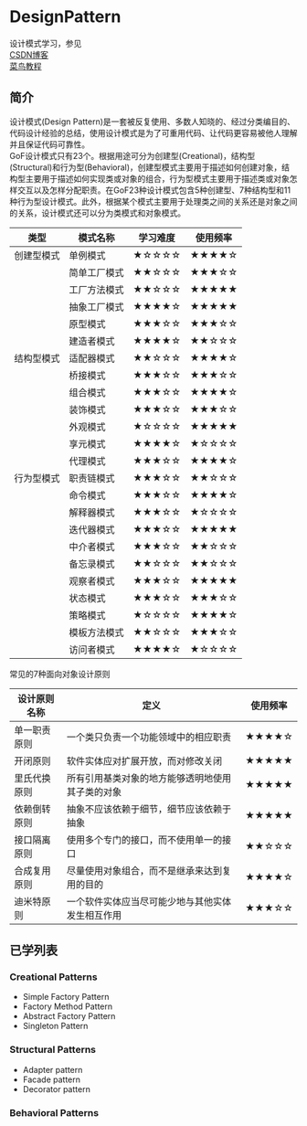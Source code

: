# DesignPattern
设计模式学习，参见  
[CSDN博客](http://blog.csdn.net/lovelion/article/details/17517213)  
[菜鸟教程](http://www.runoob.com/design-pattern/design-pattern-intro.html)

## 简介
设计模式(Design Pattern)是一套被反复使用、多数人知晓的、经过分类编目的、代码设计经验的总结，使用设计模式是为了可重用代码、让代码更容易被他人理解并且保证代码可靠性。  
GoF设计模式只有23个。根据用途可分为创建型(Creational)，结构型(Structural)和行为型(Behavioral)，创建型模式主要用于描述如何创建对象，结构型主要用于描述如何实现类或对象的组合，行为型模式主要用于描述类或对象怎样交互以及怎样分配职责。在GoF23种设计模式包含5种创建型、7种结构型和11种行为型设计模式。此外，根据某个模式主要用于处理类之间的关系还是对象之间的关系，设计模式还可以分为类模式和对象模式。  

| 类型 | 模式名称 | 学习难度 | 使用频率 |
| ------| ------ | ------ | ----- |
| 创建型模式 | 单例模式 | ★☆☆☆☆ | ★★★★☆ |
| | 简单工厂模式 | ★★☆☆☆ | ★★★☆☆ |
| | 工厂方法模式 | ★★☆☆☆ | ★★★★★ |
| | 抽象工厂模式 | ★★★★☆ | ★★★★★ |
| | 原型模式 | ★★★☆☆ | ★★★☆☆ |
| | 建造者模式 | ★★★★☆ | ★★☆☆☆ |
| 结构型模式 | 适配器模式 | ★★☆☆☆ | ★★★★☆ |
| | 桥接模式 | ★★★☆☆ | ★★★☆☆ |
| | 组合模式 | ★★★☆☆ | ★★★★☆ |
| | 装饰模式 | ★★★☆☆ | ★★★☆☆ |
| | 外观模式 | ★☆☆☆☆ | ★★★★★ |
| | 享元模式 | ★★★★☆ | ★☆☆☆☆ |
| | 代理模式 | ★★★☆☆ | ★★★★☆ |
| 行为型模式 | 职责链模式 | ★★★☆☆ | ★★☆☆☆ |
| | 命令模式 | ★★★☆☆ | ★★★★☆ |
| | 解释器模式 | ★★★☆☆ | ★☆☆☆☆ |
| | 迭代器模式 | ★★★☆☆ | ★★★★★ |
| | 中介者模式 | ★★★☆☆ | ★★☆☆☆ |
| | 备忘录模式 | ★★☆☆☆ | ★★☆☆☆ |
| | 观察者模式 | ★★★☆☆ | ★★★★★ |
| | 状态模式 | ★★★☆☆ | ★★★☆☆ |
| | 策略模式 | ★☆☆☆☆ | ★★★★☆ |
| | 模板方法模式 | ★★☆☆☆ | ★★★☆☆ |
| | 访问者模式 | ★★★★☆ | ★☆☆☆☆ |

常见的7种面向对象设计原则  

| 设计原则名称 | 定义 | 使用频率| 
| ------| ------ | ------ |
| 单一职责原则 | 一个类只负责一个功能领域中的相应职责 | ★★★★☆ |
| 开闭原则 | 软件实体应对扩展开放，而对修改关闭 | ★★★★★ | 
| 里氏代换原则 | 所有引用基类对象的地方能够透明地使用其子类的对象 | ★★★★★ |
| 依赖倒转原则 | 抽象不应该依赖于细节，细节应该依赖于抽象 | ★★★★★ |
| 接口隔离原则 | 使用多个专门的接口，而不使用单一的接口 | ★★☆☆☆ |
| 合成复用原则 | 尽量使用对象组合，而不是继承来达到复用的目的 | ★★★★☆ |
| 迪米特原则 | 一个软件实体应当尽可能少地与其他实体发生相互作用 | ★★★☆☆ |

## 已学列表  
### Creational Patterns  
* Simple Factory Pattern 
* Factory Method Pattern
* Abstract Factory Pattern
* Singleton Pattern 

### Structural Patterns  
* Adapter pattern  
* Facade pattern  
* Decorator pattern

### Behavioral Patterns

